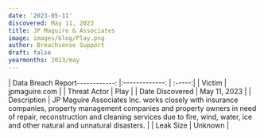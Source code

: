 ```yaml
---
date: '2023-05-11'
discovered: May 11, 2023
title: JP Maguire & Associates
image: images/blog/Play.png
author: Breachsense Support
draft: false
yearmonths: 2023/may
---
```


| Data Breach Report------------:     |:-------------:    | :-----:|
| Victim      | jpmaguire.com      | 
| Threat Actor      | Play      | 
| Date Discovered      | May 11, 2023      | 
| Description      | JP Maguire Associates Inc. works closely with insurance companies, property management companies and property owners in need of repair, reconstruction and cleaning services due to fire, wind, water, ice and other natural and unnatural disasters.      | 
| Leak Size      | Unknown      | 

